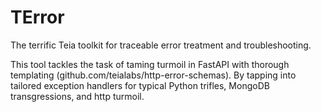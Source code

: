 # TError
The terrific Teia toolkit for traceable error treatment and troubleshooting.

This tool tackles the task of taming turmoil in FastAPI with thorough templating (github.com/teialabs/http-error-schemas).
By tapping into tailored exception handlers for typical Python trifles, MongoDB transgressions, and http turmoil.

